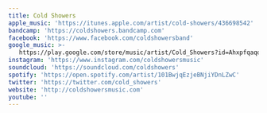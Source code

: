 ```yaml
---
title: Cold Showers
apple_music: 'https://itunes.apple.com/artist/cold-showers/436698542'
bandcamp: 'https://coldshowers.bandcamp.com'
facebook: 'https://www.facebook.com/coldshowersband'
google_music: >-
   https://play.google.com/store/music/artist/Cold_Showers?id=Ahxpfqaqomxhgxsl66c2vyey5qe
instagram: 'https://www.instagram.com/coldshowersmusic'
soundcloud: 'https://soundcloud.com/coldshowers'
spotify: 'https://open.spotify.com/artist/101BwjqEzjeBNjiYDnLZwC'
twitter: 'https://twitter.com/cold_showers'
website: 'http://coldshowersmusic.com'
youtube: ''
---
```

